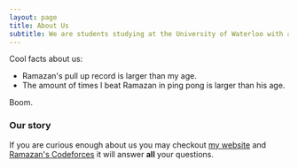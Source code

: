 ```yaml
---
layout: page
title: About Us
subtitle: We are students studying at the University of Waterloo with a passion for competitive programming. Our mission is to grow and improve the competitive programming scene in Canada.
---
```


Cool facts about us:

- Ramazan's pull up record is larger than my age.
- The amount of times I beat Ramazan in ping pong is larger than his age.

Boom.

### Our story

If you are curious enough about us you may checkout [my website](https://ckaps1.github.io) and [Ramazan's Codeforces](https://codeforces.com/profile/never_giveup) it will answer **all** your questions.
